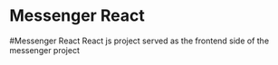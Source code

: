 # Messenger React

#Messenger React
React js project served as the frontend side of the messenger project